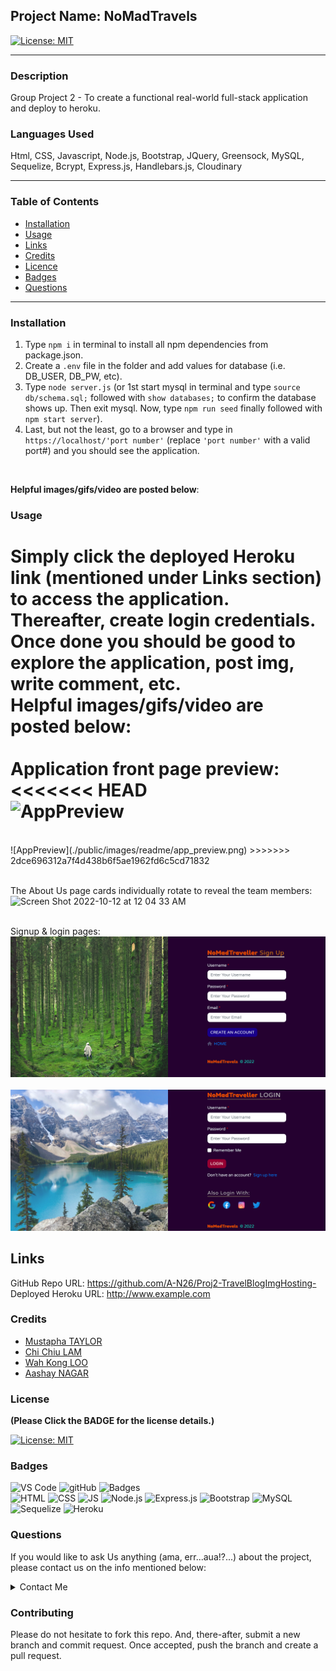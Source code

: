 ## Project Name: NoMadTravels

[![License: MIT](https://img.shields.io/badge/License-MIT-yellow.svg)](https://choosealicense.com/licenses/mit/)

---

### Description

Group Project 2 - To create a functional real-world full-stack application and deploy to heroku.

###  Languages Used

Html, CSS, Javascript, Node.js, Bootstrap, JQuery, Greensock, MySQL, Sequelize, Bcrypt, Express.js, Handlebars.js, Cloudinary

---

###  Table of Contents

- [Installation](#Installation)
- [Usage](#Usage)
- [Links](#Links)
- [Credits](#Credits)
- [Licence](#License)
- [Badges](#Badges)
- [Questions](#Questions)

---

###  Installation


1. Type `npm i` in terminal to install all npm dependencies from package.json.</br>
2. Create a `.env` file in the folder and add values for database (i.e. DB_USER, DB_PW, etc).</br>
3. Type `node server.js` (or 1st start mysql in terminal and type `source db/schema.sql;` followed with `show databases;` to confirm the database shows up. Then exit mysql. Now, type `npm run seed` finally followed with `npm start server`).</br>
4. Last, but not the least, go to a browser and type in `https://localhost/'port number'` (replace `'port number'` with a valid port#) and you should see the application.</br>


</br>

**Helpful images/gifs/video are posted below**:

###  Usage

Simply click the deployed Heroku link (mentioned under Links section) to access the application. Thereafter, create login credentials. Once done you should be good to explore the application, post img, write comment, etc.</br>
Helpful images/gifs/video are posted below:</br>
</br>
Application front page preview:
<<<<<<< HEAD
</br>
![AppPreview](./public/ReadMe/app_preview.png)
=======
</br> 
![AppPreview](./public/images/readme/app_preview.png)
>>>>>>> 2dce696312a7f4d438b6f5ae1962fd6c5cd71832
</br>
</br>

The About Us page cards individually rotate to reveal the team members:
</br>
<img width="1425" alt="Screen Shot 2022-10-12 at 12 04 33 AM" src="https://user-images.githubusercontent.com/108379616/195248318-2c1d294f-4cc9-4867-b21b-23a89bedfd0a.png">
</br>
</br>

Signup & login pages:
</br>
![SignUp](./public/ReadMe/signup.png)
</br>
</br>
![LogIn](./public/ReadMe/login.png)

## Links
GitHub Repo URL: https://github.com/A-N26/Proj2-TravelBlogImgHosting-
<br/>
Deployed Heroku URL: http://www.example.com

###  Credits

- [Mustapha TAYLOR](https://github.com/mtaylo1)
- [Chi Chiu LAM](https://github.com/chichiulam2022)
- [Wah Kong LOO](https://github.com/andyloo416)
- [Aashay NAGAR](https://github.com/A-N26)

###  License

**(Please Click the BADGE for the license details.)**

[![License: MIT](https://img.shields.io/badge/License-MIT-yellow.svg)](https://choosealicense.com/licenses/mit/)

###  Badges

![VS Code](https://img.shields.io/badge/Visual_Studio_Code-0078D4?style=for-the-badge&logo=visual%20studio%20code&logoColor=white) ![gitHub](https://img.shields.io/badge/GitHub-100000?style=for-the-badge&logo=github&logoColor=white) ![Badges](https://img.shields.io/badge/dev.to-0A0A0A?style=for-the-badge&logo=devdotto&logoColor=white) </br> ![HTML](https://img.shields.io/badge/HTML5-E34F26?style=for-the-badge&logo=html5&logoColor=white) ![CSS](https://img.shields.io/badge/CSS3-1572B6?style=for-the-badge&logo=css3&logoColor=white) ![JS](https://img.shields.io/badge/JavaScript-323330?style=for-the-badge&logo=javascript&logoColor=F7DF1E) ![Node.js](https://img.shields.io/badge/Node.js-43853D?style=for-the-badge&logo=node.js&logoColor=white) ![Express.js](https://img.shields.io/badge/Express.js-404D59?style=for-the-badge) ![Bootstrap](https://img.shields.io/badge/Bootstrap-563D7C?style=for-the-badge&logo=bootstrap&logoColor=white) ![MySQL](https://img.shields.io/badge/MySQL-00000F?style=for-the-badge&logo=mysql&logoColor=white) ![Sequelize](https://img.shields.io/badge/sequelize-323330?style=for-the-badge&logo=sequelize&logoColor=blue) ![Heroku](https://img.shields.io/badge/Heroku-430098?style=for-the-badge&logo=heroku&logoColor=white)

###  Questions

If you would like to ask Us anything (ama, err...aua!?...) about the project, please contact us on the info mentioned below:

<details>

<summary>Contact Me</summary>

- [Mustapha taylor](https://github.com/mtaylo1), [Aashay Nagar](https://github.com/A-N26), [Chi Chiu Lam](https://github.com/chichiulam2022) & [Loo Wah Kong](https://github.com/andyloo416)

- [My e-mail](A-N26@github.com)

</details>

### Contributing

Please do not hesitate to fork this repo. And, there-after, submit a new branch and commit request. Once accepted, push the branch and create a pull request.
